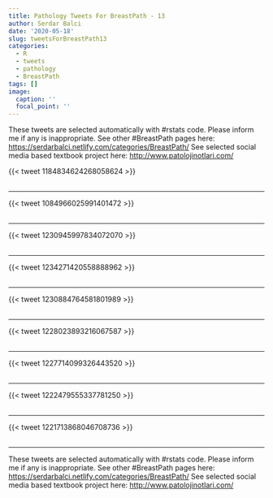 ```yaml
---
title: Pathology Tweets For BreastPath - 13
author: Serdar Balci
date: '2020-05-18'
slug: tweetsForBreastPath13
categories:
  - R
  - tweets
  - pathology
  - BreastPath
tags: []
image:
  caption: ''
  focal_point: ''
---
```



These tweets are selected automatically with #rstats code. Please inform me if any is inappropriate.
See other #BreastPath pages here: https://serdarbalci.netlify.com/categories/BreastPath/ 
See selected social media based textbook project here: http://www.patolojinotlari.com/

{{< tweet 1184834624268058624 >}}
<br>
<br>
<hr>
{{< tweet 1084966025991401472 >}}
<br>
<br>
<hr>
{{< tweet 1230945997834072070 >}}
<br>
<br>
<hr>
{{< tweet 1234271420558888962 >}}
<br>
<br>
<hr>
{{< tweet 1230884764581801989 >}}
<br>
<br>
<hr>
{{< tweet 1228023893216067587 >}}
<br>
<br>
<hr>
{{< tweet 1227714099326443520 >}}
<br>
<br>
<hr>
{{< tweet 1222479555337781250 >}}
<br>
<br>
<hr>
{{< tweet 1221713868046708736 >}}
<br>
<br>
<hr>


These tweets are selected automatically with #rstats code. Please inform me if any is inappropriate.
See other #BreastPath pages here: https://serdarbalci.netlify.com/categories/BreastPath/ 
See selected social media based textbook project here: http://www.patolojinotlari.com/
